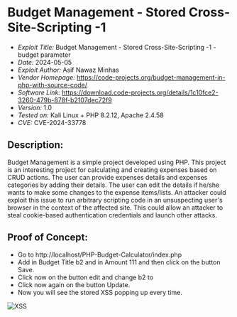 # Budget Management  - Stored Cross-Site-Scripting -1
+ *Exploit Title:* Budget Management   - Stored Cross-Site-Scripting -1 - budget parameter
+ *Date:* 2024-05-05
+ *Exploit Author:* Asif Nawaz Minhas
+ *Vendor Homepage:* https://code-projects.org/budget-management-in-php-with-source-code/
+ *Software Link:* https://download.code-projects.org/details/1c10fce2-3260-479b-878f-b2107dec72f9
+ *Version:* 1.0
+ *Tested on:* Kali Linux + PHP 8.2.12, Apache 2.4.58
+ *CVE:* CVE-2024-33778

## Description:
Budget Management is a simple project developed using PHP. This project is an interesting project for calculating and creating expenses based on CRUD actions. 
The user can provide expenses details and expenses categories by adding their details. The user can edit the details if he/she wants to make some changes to the expense items/lists.
An attacker could exploit this issue to run arbitrary scripting code in an unsuspecting user's browser in the context of the affected site. 
This could allow an attacker to steal cookie-based authentication credentials and launch other attacks.

## Proof of Concept:
+ Go to http://localhost/PHP-Budget-Calculator/index.php
+ Add in Budget Title b2 and in Amount 111 and then click on the button Save.
+ Click now on the button edit and change b2 to <script>alert(1)</script>
+ Click now again on the button Update.
+ Now you will see the stored XSS popping up every time.


 ![XSS](  )
